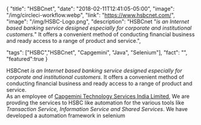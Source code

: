 {
  "title": "HSBCnet",
  "date": "2018-02-11T12:41:05-05:00",
  "image": "/img/circleci-workflow.webp",
  "link": "https://www.hsbcnet.com/",
  "image": "/img/HSBC-Logo.png",
  "description": "HSBCnet \"<em>is an Internet based banking service designed especially for corporate and institutional customers.</em>\" It offers a convenient method of conducting financial business and ready access to a range of product and service.",

  "tags": ["HSBC","HSBCnet", "Capgemini", "Java", "Selenium"],
  "fact": "",
  "featured":true
}

HSBCnet _is an Internet based banking service designed especially for corporate and institutional customers._ It offers a convenient method of conducting financial business and ready access to a range of product and service.   
As an employee of [Capgemini Technology Services India Limited](https://www.capgemini.com/in-en/), We are provding the services to HSBC like automation for the various tools like _Transaction Service, Information Service and Shared Services_. We have developed a automation framework in selenium
